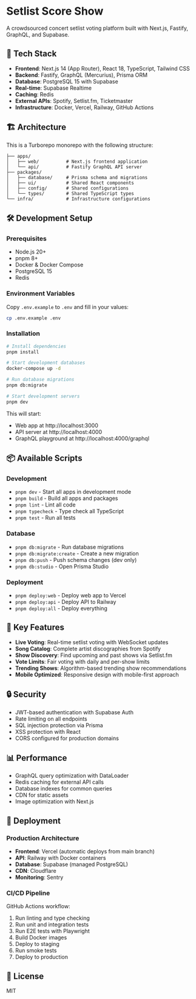 # Setlist Score Show

A crowdsourced concert setlist voting platform built with Next.js, Fastify, GraphQL, and Supabase.

## 🚀 Tech Stack

- **Frontend**: Next.js 14 (App Router), React 18, TypeScript, Tailwind CSS
- **Backend**: Fastify, GraphQL (Mercurius), Prisma ORM
- **Database**: PostgreSQL 15 with Supabase
- **Real-time**: Supabase Realtime
- **Caching**: Redis
- **External APIs**: Spotify, Setlist.fm, Ticketmaster
- **Infrastructure**: Docker, Vercel, Railway, GitHub Actions

## 🏗️ Architecture

This is a Turborepo monorepo with the following structure:

```
├── apps/
│   ├── web/          # Next.js frontend application
│   └── api/          # Fastify GraphQL API server
├── packages/
│   ├── database/     # Prisma schema and migrations
│   ├── ui/           # Shared React components
│   ├── config/       # Shared configurations
│   └── types/        # Shared TypeScript types
└── infra/            # Infrastructure configurations
```

## 🛠️ Development Setup

### Prerequisites

- Node.js 20+
- pnpm 8+
- Docker & Docker Compose
- PostgreSQL 15
- Redis

### Environment Variables

Copy `.env.example` to `.env` and fill in your values:

```bash
cp .env.example .env
```

### Installation

```bash
# Install dependencies
pnpm install

# Start development databases
docker-compose up -d

# Run database migrations
pnpm db:migrate

# Start development servers
pnpm dev
```

This will start:
- Web app at http://localhost:3000
- API server at http://localhost:4000
- GraphQL playground at http://localhost:4000/graphql

## 📦 Available Scripts

### Development
- `pnpm dev` - Start all apps in development mode
- `pnpm build` - Build all apps and packages
- `pnpm lint` - Lint all code
- `pnpm typecheck` - Type check all TypeScript
- `pnpm test` - Run all tests

### Database
- `pnpm db:migrate` - Run database migrations
- `pnpm db:migrate:create` - Create a new migration
- `pnpm db:push` - Push schema changes (dev only)
- `pnpm db:studio` - Open Prisma Studio

### Deployment
- `pnpm deploy:web` - Deploy web app to Vercel
- `pnpm deploy:api` - Deploy API to Railway
- `pnpm deploy:all` - Deploy everything

## 🎯 Key Features

- **Live Voting**: Real-time setlist voting with WebSocket updates
- **Song Catalog**: Complete artist discographies from Spotify
- **Show Discovery**: Find upcoming and past shows via Setlist.fm
- **Vote Limits**: Fair voting with daily and per-show limits
- **Trending Shows**: Algorithm-based trending show recommendations
- **Mobile Optimized**: Responsive design with mobile-first approach

## 🔒 Security

- JWT-based authentication with Supabase Auth
- Rate limiting on all endpoints
- SQL injection protection via Prisma
- XSS protection with React
- CORS configured for production domains

## 📊 Performance

- GraphQL query optimization with DataLoader
- Redis caching for external API calls
- Database indexes for common queries
- CDN for static assets
- Image optimization with Next.js

## 🚢 Deployment

### Production Architecture

- **Frontend**: Vercel (automatic deploys from main branch)
- **API**: Railway with Docker containers
- **Database**: Supabase (managed PostgreSQL)
- **CDN**: Cloudflare
- **Monitoring**: Sentry

### CI/CD Pipeline

GitHub Actions workflow:
1. Run linting and type checking
2. Run unit and integration tests
3. Run E2E tests with Playwright
4. Build Docker images
5. Deploy to staging
6. Run smoke tests
7. Deploy to production

## 📝 License

MIT